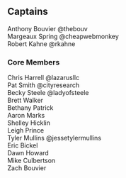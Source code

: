 ## Captains
Anthony Bouvier @thebouv  
Margeaux Spring @cheapwebmonkey  
Robert Kahne @rkahne  

### Core Members
Chris Harrell @lazarusllc  
Pat Smith @cityresearch     
Becky Steele @ladyofsteele   
Brett Walker  
Bethany Patrick  
Aaron Marks  
Shelley Hicklin  
Leigh Prince  
Tyler Mullins @jessetylermullins  
Eric Bickel  
Dawn Howard  
Mike Culbertson  
Zach Bouvier
